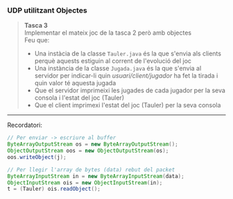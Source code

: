 ### UDP utilitzant Objectes
>**Tasca 3**  
>Implementar el mateix joc de la tasca 2 però amb objectes  
>Feu que:
> - Una instàcia de la classe `Tauler.java` és la que s'envia als clients perquè aquests estiguin al corrent de l'evolució del joc
> - Una instància de la classe `Jugada.java` és la que s'envia al servidor per indicar-li quin *usuari/client/jugador* ha fet la tirada i quin 
> valor té aquesta jugada
> - Que el servidor imprimeixi les jugades de cada jugador per la seva consola i l'estat del joc (Tauler)
> - Que el client imprimexi l'estat del joc (Tauler) per la seva consola  

<hr>
Recordatori:

```java
// Per enviar -> escriure al buffer
ByteArrayOutputStream os = new ByteArrayOutputStream();
ObjectOutputStream oos = new ObjectOutputStream(os);
oos.writeObject(j);
```
```java
// Per llegir l'array de bytes (data) rebut del packet
ByteArrayInputStream in = new ByteArrayInputStream(data);
ObjectInputStream ois = new ObjectInputStream(in);
t = (Tauler) ois.readObject();
```

